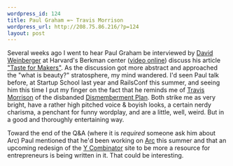 ```yaml
--- 
wordpress_id: 124
title: Paul Graham =~ Travis Morrison
wordpress_url: http://208.75.86.216/?p=124
layout: post
---
```

Several weeks ago I went to hear Paul Graham be interviewed by <a href="http://www.hyperorg.com/blogger/">David Weinberger</a> at Harvard's Berkman center (<a href="http://blogs.law.harvard.edu/mediaberkman/2006/11/09/web-of-ideas-with-paul-graham-2/">video online</a>) discuss his article <a href="http://www.paulgraham.com/taste.html">"Taste for Makers"</a>. As the discussion got more abstract and approached the "what is beauty?" stratosphere, my mind wandered. I'd seen Paul talk before, at Startup School last year and RailsConf this summer, and seeing him this time I put my finger on the fact that he reminds me of <a href="http://en.wikipedia.org/wiki/Travis_Morrison">Travis Morrison</a> of the disbanded <a href="http://www.dismembermentplan.com/">Dismemberment Plan</a>. Both strike me as very bright, have a rather high pitched voice &amp; boyish looks, a certain nerdy charisma, a penchant for funny wordplay, and are a little, well, weird. But in a good and thoroughly entertaining way.

Toward the end of the Q&amp;A (where it is <em>required</em> someone ask him about Arc) Paul mentioned that he'd been working on <a href="http://www.paulgraham.com/arc.html">Arc</a> this summer and that an upcoming redesign of the <a href="http://ycombinator.com/">Y Combinator</a> site to be more a resource for entrepreneurs is being written in it. That could be interesting.
